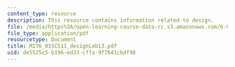 ```yaml
---
content_type: resource
description: This resource contains information related to design.
file: /media/https%3A/open-learning-course-data-rc.s3.amazonaws.com/6-01sc-introduction-to-electrical-engineering-and-computer-science-i-spring-2011/de5525c5b196ed33cffa9f7641cbdf98_MIT6_01SCS11_designLab13.pdf
file_type: application/pdf
resourcetype: Document
title: MIT6_01SCS11_designLab13.pdf
uid: de5525c5-b196-ed33-cffa-9f7641cbdf98
---
```

